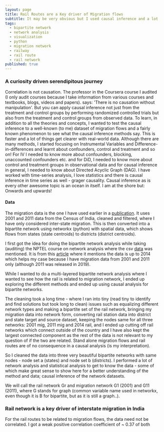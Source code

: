 ```yaml
---
layout: page
title: Rail Routes are a Key driver of Migration flows
subtitle: It may be very obvious but I used causal inference and a lot of learning and data cleaning 
tags:
  - bipartite network
  - network analysis
  - visualization
  - python
  - migration network
  - railway
  - rail route
  - rail network
published: true
---
```



### A curiosity driven serendipitous journey

Correlation is not causation. The professor in the Coursera course I audited (I only audit courses because I take information from various courses and textbooks, blogs, videos and papers). says: 'There is no causation without manipulation'. But you can apply causal inference not just from the treatment and control groups by performing randomized controlled trials but also from the treatment and control groups from observed data. To learn, in addition to all the theories and concepts, I wanted to test the causal inference to a well-known (to me) dataset of migration flows and a fairly known phenomenon to see what the causal inference methods say. This is faster and a lot of things get clearer with real-world data. Although there are many methods, I started focusing on Instrumental Variables and Difference-in-differences and learnt about confounders, control and treatment and so on! For IV I needed to know more about confounders, blocking, unaccounted confounders etc. and for DiD, I needed to know more about control and treatment groups in observational data and for causal inference in general, I needed to know about Directed Acyclic Graph (DAG). I have worked with time-series analysis, I love statistics and there is causal inference in time series as well - grager causality. Causal inference as is every other awesome topic is an ocean in itself. I am at the shore but: Onwards and upwards! 

#### Data

The migration data is the one I have used earlier in a [publication](https://www.nature.com/articles/s41558-021-01105-7). It uses 2001 and 2011 data from the Census of India, cleaned and filtered, where I have only considered inter-state migration. This is then converted into a bipartite network using networkx (python) with spatial data, which shows flows from states (state centroids) to districts (district centroids). 

I first got the idea for doing the bipartite network analysis while taking (auditing) the NPTEL course on network analysis where the csv [data](https://github.com/udit1408/Recovery_algorithm) was mentioned. It is from this [article](https://journals.plos.org/plosone/article?id=10.1371/journal.pone.0141890) where it mentions the data is up to 2014 which helps my case because I have migration data from 2001 and 2011 only (although 2011 was released in 2019). 

While I wanted to do a multi-layered bipartite network analysis where I wanted to see how the rail is related to migration network, I ended up exploring the different methods and ended up using causal analysis for bipartite networks. 

The cleaning took a long time - where I ran into tiny (read tiny to identify and find solutions but took long to clean) issues such as equalizing different network types and making a bipartite set of the rail network, bringing my migration data into network form, converting rail station data into district and state target and source dataset, keeping the nodes same for all three networks: 2001 mig, 2011 mig and 2014 rail, and I ended up cutting off rail networks which connect outside of the country and I have also kept the largest connected component as the rest of the data is not relevant to my question of if the two are related. Stand alone migration flows and rail routes are of no consequence in a causal analysis (is my interpretation). 

So I cleaned the data into three very beautiful bipartite networks with same nodes - node set a (states) and node set b (districts). I performed a lot of network analysis and statistical analysis to get to know the data - some of which make great sense to show here for a better understanding of the method and data; causal inference of the network datasets. 

We will call the rail network Gr and migration network G1 (2001) and G11 (2011), where G stands for graph (common variable name used in networkx, even though it is B for bipartite, but as it is still a graph..). 

### Rail network is a key driver of interstate migration in India

For the rail routes to be related to migration flows, the data need not be correlated. I got a weak positive correlation coefficient of ~ 0.37 of both 




